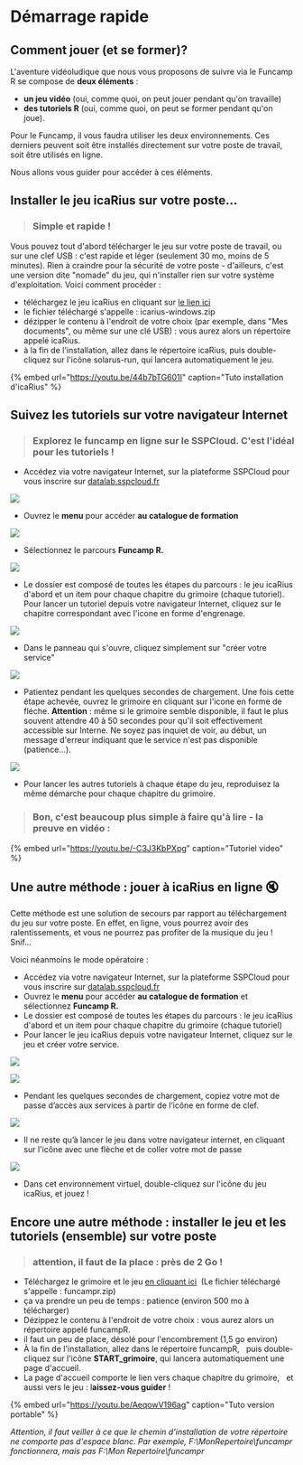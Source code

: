 # Démarrage rapide

## Comment jouer \(et se former\)?

L'aventure vidéoludique que nous vous proposons de suivre via le Funcamp R se compose de **deux éléments** :

* **un jeu vidéo** \(oui, comme quoi, on peut jouer pendant qu'on travaille\)   
* **des tutoriels R** \(oui, comme quoi, on peut se former pendant qu'on joue\).

Pour le Funcamp, il vous faudra utiliser les deux environnements. Ces derniers peuvent soit être installés directement sur votre poste de travail, soit être utilisés en ligne.

Nous allons vous guider pour accéder à ces éléments.

## Installer le jeu icaRius sur votre poste...

> ### Simple et rapide !

Vous pouvez tout d'abord télécharger le jeu sur votre poste de travail, ou sur une clef USB : c'est rapide et léger (seulement 30 mo, moins de 5 minutes). Rien à craindre pour la sécurité de votre poste - d'ailleurs, c'est une version dite "nomade" du jeu, qui n'installer rien sur votre système d'exploitation. Voici comment procéder :

* téléchargez le jeu icaRius en cliquant sur [le lien ici](https://minio.lab.sspcloud.fr/funcampr/icaRius-windows.zip)
* le fichier téléchargé s'appelle : icarius-windows.zip
* dézipper le contenu à l'endroit de votre choix \(par exemple, dans "Mes documents", ou même sur une clé USB\) : vous aurez alors un répertoire appelé icaRius.
* à la fin de l'installation, allez dans le répertoire icaRius, puis double-cliquez sur l'icône solarus-run, qui lancera automatiquement le jeu.

{% embed url="https://youtu.be/44b7bTG601I" caption="Tuto installation d'icaRius" %}

## Suivez les tutoriels sur votre navigateur Internet 

> ### Explorez le funcamp en ligne sur le SSPCloud. C'est l'idéal pour les tutoriels ! 

* Accédez via votre navigateur Internet, sur la plateforme SSPCloud pour vous inscrire sur [datalab.sspcloud.fr](https://onyxia.lab.sspcloud.fr)

![](images/lancer-service-00.png)

* Ouvrez le **menu** pour accéder **au catalogue de formation**

![](images/lancer-service-01.png)

* Sélectionnez le parcours **Funcamp R.**

![](images/lancer-service-02.png)

* Le dossier est composé de toutes les étapes du parcours : le jeu icaRius d'abord et un item pour chaque chapitre du grimoire (chaque tutoriel). Pour lancer un tutoriel depuis votre navigateur Internet, cliquez sur le chapitre correspondant avec l'icone en forme d'engrenage.

![](images/lancer-service-03.png)

* Dans le panneau qui s'ouvre, cliquez simplement sur "créer votre service"  

![](images/lancer-service-04.png)

* Patientez pendant les quelques secondes de chargement. Une fois cette étape achevée, ouvrez le grimoire en cliquant sur l'icone en forme de fléche. **Attention** : même si le grimoire semble disponible, il faut le plus souvent attendre 40 à 50 secondes pour qu'il soit effectivement accessible sur Interne. Ne soyez pas inquiet de voir, au début, un message d'erreur indiquant que le service n'est pas disponible (patience...).

![](images/lancer-service-05.png)

* Pour lancer les autres tutoriels à chaque étape du jeu, reproduisez la même démarche pour chaque chapitre du grimoire.

> ### Bon, c'est beaucoup plus simple à faire qu'à lire - la preuve en vidéo :

{% embed url="https://youtu.be/-C3J3KbPXpg" caption="Tutoriel video" %}

## Une autre méthode : jouer à icaRius en ligne 🔇

Cette méthode est une solution de secours par rapport au téléchargement du jeu sur votre poste. En effet, en ligne, vous pourrez avoir des ralentissements, et vous ne pourrez pas profiter de la musique du jeu ! Snif...

Voici néanmoins le mode opératoire :

* Accédez via votre navigateur Internet, sur la plateforme SSPCloud pour vous inscrire sur [datalab.sspcloud.fr](https://onyxia.lab.sspcloud.fr)
* Ouvrez le **menu** pour accéder **au catalogue de formation** et sélectionnez **Funcamp R.**
* Le dossier est composé de toutes les étapes du parcours : le jeu icaRius d'abord et un item pour chaque chapitre du grimoire \(chaque tutoriel\)
* Pour lancer le jeu icaRius depuis votre navigateur Internet, cliquez sur le jeu et créer votre service.

![](.gitbook/assets/image%20%2825%29.png)

![](.gitbook/assets/image%20%2823%29.png)

* Pendant les quelques secondes de chargement, copiez votre mot de passe d’accès aux services à partir de l’icône en forme de clef.

![](.gitbook/assets/image%20%2819%29.png)

* Il ne reste qu’à lancer le jeu dans votre navigateur internet, en cliquant sur l'icône avec une flèche et de coller votre mot de passe

![](.gitbook/assets/image%20%2818%29.png)

* Dans cet environnement virtuel, double-cliquez sur l'icône du jeu icaRius, et jouez !

## Encore une autre méthode : installer le jeu et les tutoriels (ensemble) sur votre poste

> ### attention, il faut de la place : près de 2 Go !

* Téléchargez le grimoire et le jeu [en cliquant ici](https://minio.lab.sspcloud.fr/funcampr/funcampr.zip)      \(Le fichier téléchargé s'appelle : funcampr.zip\)
* ça va prendre un peu de temps : patience \(environ 500 mo à télécharger\)
* Dézippez le contenu à l'endroit de votre choix : vous aurez alors un répertoire appelé funcampR. 
* il faut un peu de place, désolé pour l'encombrement \(1,5 go environ\)
* À la fin de l'installation, allez dans le répertoire funcampR,      puis double-cliquez sur l'icône **START\_grimoire**, qui lancera automatiquement une page d'accueil. 
* La page d'accueil comporte le lien vers chaque chapitre du grimoire,      et aussi vers le jeu : l**aissez-vous guider** ! 

{% embed url="https://youtu.be/AeqowV196ag" caption="Tuto version portable" %}

_Attention, il faut veiller à ce que le chemin d'installation de votre répertoire ne comporte pas d'espace blanc. Par exemple, F:\MonRepertoire\funcampr fonctionnera, mais pas F:\Mon Repertoire\funcampr_



